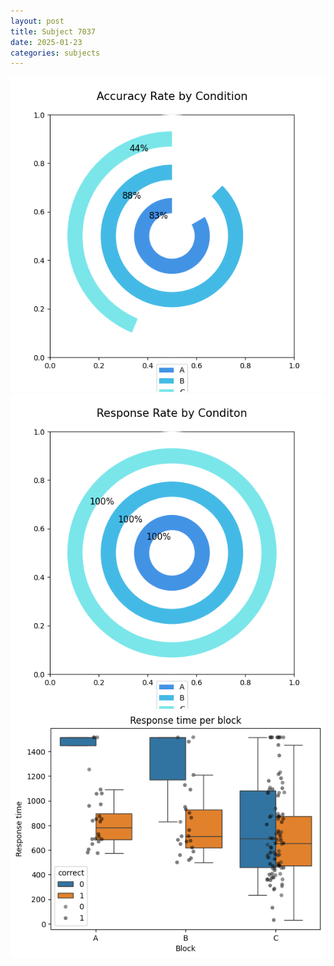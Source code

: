 ```yaml
---
layout: post
title: Subject 7037
date: 2025-01-23
categories: subjects
---
```


![](data/7037/run-6/7037_accuracy_rate.png)
![](data/7037/run-6/7037_response_rate.png)
![](data/7037/run-6/7037_rt.png)
